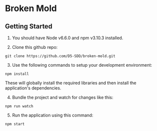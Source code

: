 # Broken Mold

## Getting Started

1. You should have Node v6.6.0 and npm v3.10.3 installed.

2. Clone this github repo:
```
git clone https://github.com/D5-SDD/broken-mold.git
```

3. Use the following commands to setup your development environment:
```
npm install
```
These will globally install the required libraries and then install the 
application's dependencies.

4. Bundle the project and watch for changes like this:
```
npm run watch
```

5. Run the application using this command:
```
npm start
```
